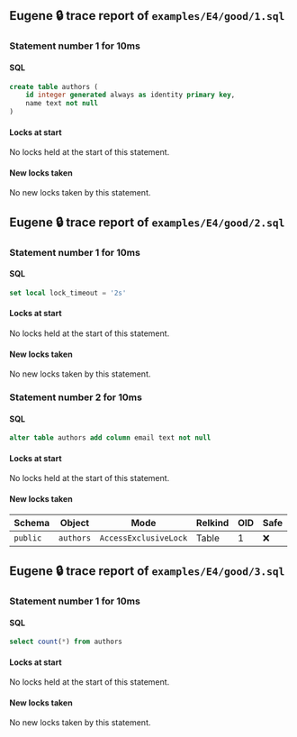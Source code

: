 ## Eugene 🔒 trace report of `examples/E4/good/1.sql`



### Statement number 1 for 10ms

#### SQL

```sql
create table authors (
    id integer generated always as identity primary key,
    name text not null
)
```

#### Locks at start

No locks held at the start of this statement.

#### New locks taken

No new locks taken by this statement.



## Eugene 🔒 trace report of `examples/E4/good/2.sql`



### Statement number 1 for 10ms

#### SQL

```sql
set local lock_timeout = '2s'
```

#### Locks at start

No locks held at the start of this statement.

#### New locks taken

No new locks taken by this statement.



### Statement number 2 for 10ms

#### SQL

```sql
alter table authors add column email text not null
```

#### Locks at start

No locks held at the start of this statement.

#### New locks taken

| Schema | Object | Mode | Relkind | OID | Safe |
|--------|--------|------|---------|-----|------|
| `public` | `authors` | `AccessExclusiveLock` | Table | 1 | ❌ |



## Eugene 🔒 trace report of `examples/E4/good/3.sql`



### Statement number 1 for 10ms

#### SQL

```sql
select count(*) from authors
```

#### Locks at start

No locks held at the start of this statement.

#### New locks taken

No new locks taken by this statement.


